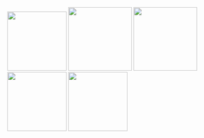 <img src="https://github.com/user-attachments/assets/f57852aa-b866-4a98-b1f2-5788c74bcd49" width="135" />

<img src="https://github.com/user-attachments/assets/d423572f-49d6-4d3d-af2a-02381d6e2863" width="145" />

<img src="https://github.com/user-attachments/assets/935e84bd-b952-4747-a70d-223b74a3a17e" width="145" />

<img src="https://github.com/user-attachments/assets/07d59cf5-e241-4206-8508-c037fd8049f4" width="135" />

<img src="https://github.com/user-attachments/assets/c376926d-191c-47d0-b96d-5835f6e36ee7" width="135" />
